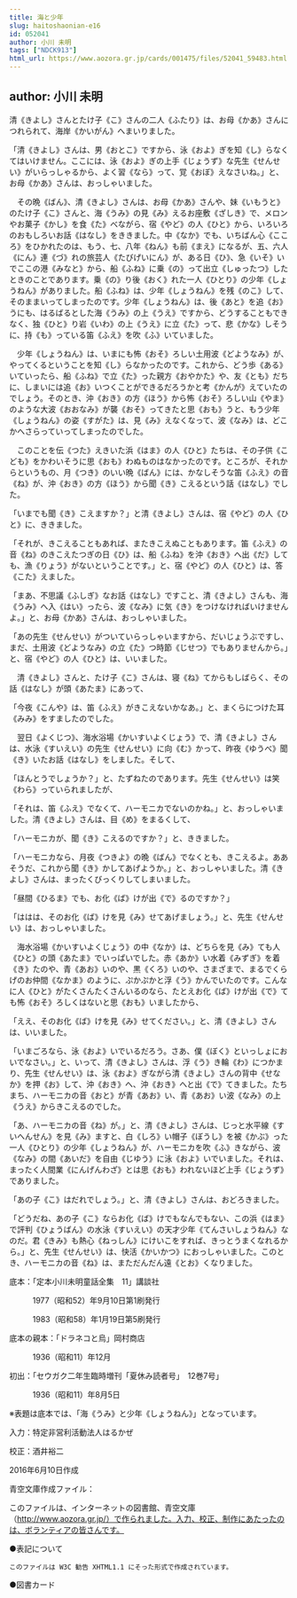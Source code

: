 ```yaml
---
title: 海と少年
slug: haitoshaonian-e16
id: 052041
author: 小川 未明
tags: ["NDCK913"]
html_url: https://www.aozora.gr.jp/cards/001475/files/52041_59483.html
---
```


## author: 小川 未明

清《きよし》さんとたけ子《こ》さんの二人《ふたり》は、お母《かあ》さんにつれられて、海岸《かいがん》へまいりました。

「清《きよし》さんは、男《おとこ》ですから、泳《およ》ぎを知《し》らなくてはいけません。ここには、泳《およ》ぎの上手《じょうず》な先生《せんせい》がいらっしゃるから、よく習《なら》って、覚《おぼ》えなさいね。」と、お母《かあ》さんは、おっしゃいました。

　その晩《ばん》、清《きよし》さんは、お母《かあ》さんや、妹《いもうと》のたけ子《こ》さんと、海《うみ》の見《み》えるお座敷《ざしき》で、メロンやお菓子《かし》を食《た》べながら、宿《やど》の人《ひと》から、いろいろのおもしろいお話《はなし》をききました。中《なか》でも、いちばん心《こころ》をひかれたのは、もう、七、八年《ねん》も前《まえ》になるが、五、六人《にん》連《づ》れの旅芸人《たびげいにん》が、ある日《ひ》、急《いそ》いでここの港《みなと》から、船《ふね》に乗《の》って出立《しゅったつ》したときのことであります。乗《の》り後《おく》れた一人《ひとり》の少年《しょうねん》がありました。船《ふね》は、少年《しょうねん》を残《のこ》して、そのままいってしまったのです。少年《しょうねん》は、後《あと》を追《お》うにも、はるばるとした海《うみ》の上《うえ》ですから、どうすることもできなく、独《ひと》り岩《いわ》の上《うえ》に立《た》って、悲《かな》しそうに、持《も》っている笛《ふえ》を吹《ふ》いていました。

　少年《しょうねん》は、いまにも怖《おそ》ろしい土用波《どようなみ》が、やってくるということを知《し》らなかったのです。これから、どう歩《ある》いていったら、船《ふね》で立《た》った親方《おやかた》や、友《とも》だちに、しまいには追《お》いつくことができるだろうかと考《かんが》えていたのでしょう。そのとき、沖《おき》の方《ほう》から怖《おそ》ろしい山《やま》のような大波《おおなみ》が襲《おそ》ってきたと思《おも》うと、もう少年《しょうねん》の姿《すがた》は、見《み》えなくなって、波《なみ》は、どこかへさらっていってしまったのでした。

　このことを伝《つた》えきいた浜《はま》の人《ひと》たちは、その子供《こども》をかわいそうに思《おも》わぬものはなかったのです。ところが、それからというもの、月《つき》のいい晩《ばん》には、かなしそうな笛《ふえ》の音《ね》が、沖《おき》の方《ほう》から聞《き》こえるという話《はなし》でした。

「いまでも聞《き》こえますか？」と清《きよし》さんは、宿《やど》の人《ひと》に、ききました。

「それが、きこえることもあれば、またきこえぬこともあります。笛《ふえ》の音《ね》のきこえたつぎの日《ひ》は、船《ふね》を沖《おき》へ出《だ》しても、漁《りょう》がないということです。」と、宿《やど》の人《ひと》は、答《こた》えました。

「まあ、不思議《ふしぎ》なお話《はなし》ですこと、清《きよし》さんも、海《うみ》へ入《はい》ったら、波《なみ》に気《き》をつけなければいけませんよ。」と、お母《かあ》さんは、おっしゃいました。

「あの先生《せんせい》がついていらっしゃいますから、だいじょうぶですし、まだ、土用波《どようなみ》の立《た》つ時節《じせつ》でもありませんから。」と、宿《やど》の人《ひと》は、いいました。

　清《きよし》さんと、たけ子《こ》さんは、寝《ね》てからもしばらく、その話《はなし》が頭《あたま》にあって、

「今夜《こんや》は、笛《ふえ》がきこえないかなあ。」と、まくらにつけた耳《みみ》をすましたのでした。

　翌日《よくじつ》、海水浴場《かいすいよくじょう》で、清《きよし》さんは、水泳《すいえい》の先生《せんせい》に向《む》かって、昨夜《ゆうべ》聞《き》いたお話《はなし》をしました。そして、

「ほんとうでしょうか？」と、たずねたのであります。先生《せんせい》は笑《わら》っていられましたが、

「それは、笛《ふえ》でなくて、ハーモニカでないのかね。」と、おっしゃいました。清《きよし》さんは、目《め》をまるくして、

「ハーモニカが、聞《き》こえるのですか？」と、ききました。

「ハーモニカなら、月夜《つきよ》の晩《ばん》でなくとも、きこえるよ。ああそうだ、これから聞《き》かしてあげようか。」と、おっしゃいました。清《きよし》さんは、まったくびっくりしてしまいました。

「昼間《ひるま》でも、お化《ば》けが出《で》るのですか？」

「ははは、そのお化《ば》けを見《み》せてあげましょう。」と、先生《せんせい》は、おっしゃいました。

　海水浴場《かいすいよくじょう》の中《なか》は、どちらを見《み》ても人《ひと》の頭《あたま》でいっぱいでした。赤《あか》い水着《みずぎ》を着《き》たのや、青《あお》いのや、黒《くろ》いのや、さまざまで、まるでくらげのお仲間《なかま》のように、ぷかぷかと浮《う》かんでいたのです。こんなに人《ひと》がたくさんたくさんいるのなら、たとえお化《ば》けが出《で》ても怖《おそ》ろしくはないと思《おも》いましたから、

「ええ、そのお化《ば》けを見《み》せてください。」と、清《きよし》さんは、いいました。

「いまごろなら、泳《およ》いでいるだろう。さあ、僕《ぼく》といっしょにおいでなさい。」と、いって、清《きよし》さんは、浮《う》き輪《わ》につかまり、先生《せんせい》は、泳《およ》ぎながら清《きよし》さんの背中《せなか》を押《お》して、沖《おき》へ、沖《おき》へと出《で》てきました。たちまち、ハーモニカの音《おと》が青《あお》い、青《あお》い波《なみ》の上《うえ》からきこえるのでした。

「あ、ハーモニカの音《ね》が。」と、清《きよし》さんは、じっと水平線《すいへんせん》を見《み》ますと、白《しろ》い帽子《ぼうし》を被《かぶ》った一人《ひとり》の少年《しょうねん》が、ハーモニカを吹《ふ》きながら、波《なみ》の間《あいだ》を自由《じゆう》に泳《およ》いでいました。それは、まったく人間業《にんげんわざ》とは思《おも》われないほど上手《じょうず》でありました。

「あの子《こ》はだれでしょう。」と、清《きよし》さんは、おどろきました。

「どうだね、あの子《こ》ならお化《ば》けでもなんでもない、この浜《はま》で評判《ひょうばん》の水泳《すいえい》の天才少年《てんさいしょうねん》なのだ。君《きみ》も熱心《ねっしん》にけいこをすれば、きっとうまくなれるから。」と、先生《せんせい》は、快活《かいかつ》におっしゃいました。このとき、ハーモニカの音《ね》は、まただんだん遠《とお》くなりました。













底本：「定本小川未明童話全集　11」講談社

　　　1977（昭和52）年9月10日第1刷発行

　　　1983（昭和58）年1月19日第5刷発行

底本の親本：「ドラネコと烏」岡村商店

　　　1936（昭和11）年12月

初出：「セウガク二年生臨時増刊「夏休み読者号」　12巻7号」

　　　1936（昭和11）年8月5日

※表題は底本では、「海《うみ》と少年《しょうねん》」となっています。

入力：特定非営利活動法人はるかぜ

校正：酒井裕二

2016年6月10日作成

青空文庫作成ファイル：

このファイルは、インターネットの図書館、青空文庫（http://www.aozora.gr.jp/）で作られました。入力、校正、制作にあたったのは、ボランティアの皆さんです。











●表記について


	このファイルは W3C 勧告 XHTML1.1 にそった形式で作成されています。







●図書カード